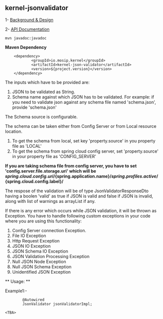 ## kernel-jsonvalidator

 1- [Background & Design](../../design/kernel/kernel-jsonvalidator.md)
 


 2- [API Documentation <TBA>](TBA)
 
 
 ```
 mvn javadoc:javadoc

 ```
 

 
 
**Maven Dependency**

```
	<dependency>
			<groupId>io.mosip.kernel</groupId>
			<artifactId>kernel-json-validator</artifactId>
			<version>${project.version}</version>
	</dependency>

```

The inputs which have to be provided are:

1. JSON to be validated as String.
2. Schema name against which JSON has to be validated.
   For example: if you need to validate json against any schema file named 'schema.json', provide 'schema.json' 

The Schema source is configurable.

The schema can be taken either from Config Server or from Local resource location.
1. To get the schema from local, set key 'property.source' in you property file as 'LOCAL'
2. To get the schema from spring cloud config server, set 'property.source' in your property file as 'CONFIG_SERVER'

**If you are taking schema file from config server, you have to set 'config.server.file.storage.uri' which will be ${spring.cloud.config.uri}/${spring.application.name}/${spring.profiles.active}/${spring.cloud.config.label}/**

The respose of the validation will be of type JsonValidatorResponseDto having a boolen 'valid' as true if JSON is valid and false if JSON is invalid, along with list of warnings as arrayList if any.

If there is any error which occurs while JSON validation, it will be thrown as Exception. 
You have to handle following custom exceptions in your code where you are using this functionality:

1. Config Server connection Exception.
2. File IO Exception
3. Http Request Exception
4. JSON IO Exception
5. JSON Schema IO Exception
6. JSON Validation Processing Exception
7. Null JSON Node Exception
8. Null JSON Schema Exception
9. Unidentified JSON Exception


** Usage: **

Example1:-

```
		@Autowired
		JsonValidator jsonValidatorImpl;
		
<TBA>

```
